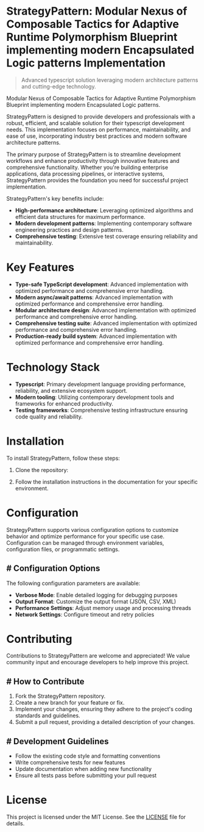 <!-- fallback_StrategyPattern_20250810013457_20396 -->

# StrategyPattern: Modular Nexus of Composable Tactics for Adaptive Runtime Polymorphism Blueprint implementing modern Encapsulated Logic patterns Implementation
> Advanced typescript solution leveraging modern architecture patterns and cutting-edge technology.

Modular Nexus of Composable Tactics for Adaptive Runtime Polymorphism Blueprint implementing modern Encapsulated Logic patterns.

StrategyPattern is designed to provide developers and professionals with a robust, efficient, and scalable solution for their typescript development needs. This implementation focuses on performance, maintainability, and ease of use, incorporating industry best practices and modern software architecture patterns.

The primary purpose of StrategyPattern is to streamline development workflows and enhance productivity through innovative features and comprehensive functionality. Whether you're building enterprise applications, data processing pipelines, or interactive systems, StrategyPattern provides the foundation you need for successful project implementation.

StrategyPattern's key benefits include:

* **High-performance architecture**: Leveraging optimized algorithms and efficient data structures for maximum performance.
* **Modern development patterns**: Implementing contemporary software engineering practices and design patterns.
* **Comprehensive testing**: Extensive test coverage ensuring reliability and maintainability.

# Key Features

* **Type-safe TypeScript development**: Advanced implementation with optimized performance and comprehensive error handling.
* **Modern async/await patterns**: Advanced implementation with optimized performance and comprehensive error handling.
* **Modular architecture design**: Advanced implementation with optimized performance and comprehensive error handling.
* **Comprehensive testing suite**: Advanced implementation with optimized performance and comprehensive error handling.
* **Production-ready build system**: Advanced implementation with optimized performance and comprehensive error handling.

# Technology Stack

* **Typescript**: Primary development language providing performance, reliability, and extensive ecosystem support.
* **Modern tooling**: Utilizing contemporary development tools and frameworks for enhanced productivity.
* **Testing frameworks**: Comprehensive testing infrastructure ensuring code quality and reliability.

# Installation

To install StrategyPattern, follow these steps:

1. Clone the repository:


2. Follow the installation instructions in the documentation for your specific environment.

# Configuration

StrategyPattern supports various configuration options to customize behavior and optimize performance for your specific use case. Configuration can be managed through environment variables, configuration files, or programmatic settings.

## # Configuration Options

The following configuration parameters are available:

* **Verbose Mode**: Enable detailed logging for debugging purposes
* **Output Format**: Customize the output format (JSON, CSV, XML)
* **Performance Settings**: Adjust memory usage and processing threads
* **Network Settings**: Configure timeout and retry policies

# Contributing

Contributions to StrategyPattern are welcome and appreciated! We value community input and encourage developers to help improve this project.

## # How to Contribute

1. Fork the StrategyPattern repository.
2. Create a new branch for your feature or fix.
3. Implement your changes, ensuring they adhere to the project's coding standards and guidelines.
4. Submit a pull request, providing a detailed description of your changes.

## # Development Guidelines

* Follow the existing code style and formatting conventions
* Write comprehensive tests for new features
* Update documentation when adding new functionality
* Ensure all tests pass before submitting your pull request

# License

This project is licensed under the MIT License. See the [LICENSE](https://github.com/laurindoisaac/StrategyPattern/blob/main/LICENSE) file for details.
